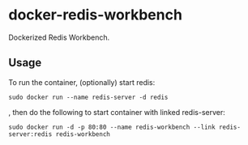 # docker-redis-workbench

Dockerized Redis Workbench.

## Usage

To run the container, (optionally) start redis:

```
sudo docker run --name redis-server -d redis
```

, then do the following to start container with linked redis-server:

```
sudo docker run -d -p 80:80 --name redis-workbench --link redis-server:redis redis-workbench
```

